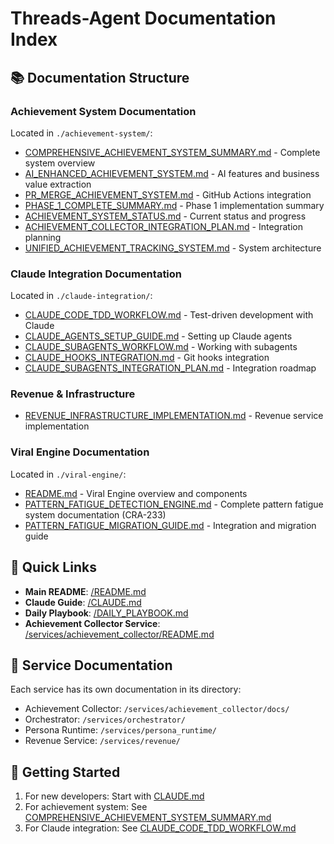 # Threads-Agent Documentation Index

## 📚 Documentation Structure

### Achievement System Documentation
Located in `./achievement-system/`:
- [COMPREHENSIVE_ACHIEVEMENT_SYSTEM_SUMMARY.md](./achievement-system/COMPREHENSIVE_ACHIEVEMENT_SYSTEM_SUMMARY.md) - Complete system overview
- [AI_ENHANCED_ACHIEVEMENT_SYSTEM.md](./achievement-system/AI_ENHANCED_ACHIEVEMENT_SYSTEM.md) - AI features and business value extraction
- [PR_MERGE_ACHIEVEMENT_SYSTEM.md](./achievement-system/PR_MERGE_ACHIEVEMENT_SYSTEM.md) - GitHub Actions integration
- [PHASE_1_COMPLETE_SUMMARY.md](./achievement-system/PHASE_1_COMPLETE_SUMMARY.md) - Phase 1 implementation summary
- [ACHIEVEMENT_SYSTEM_STATUS.md](./achievement-system/ACHIEVEMENT_SYSTEM_STATUS.md) - Current status and progress
- [ACHIEVEMENT_COLLECTOR_INTEGRATION_PLAN.md](./achievement-system/ACHIEVEMENT_COLLECTOR_INTEGRATION_PLAN.md) - Integration planning
- [UNIFIED_ACHIEVEMENT_TRACKING_SYSTEM.md](./achievement-system/UNIFIED_ACHIEVEMENT_TRACKING_SYSTEM.md) - System architecture

### Claude Integration Documentation
Located in `./claude-integration/`:
- [CLAUDE_CODE_TDD_WORKFLOW.md](./claude-integration/CLAUDE_CODE_TDD_WORKFLOW.md) - Test-driven development with Claude
- [CLAUDE_AGENTS_SETUP_GUIDE.md](./claude-integration/CLAUDE_AGENTS_SETUP_GUIDE.md) - Setting up Claude agents
- [CLAUDE_SUBAGENTS_WORKFLOW.md](./claude-integration/CLAUDE_SUBAGENTS_WORKFLOW.md) - Working with subagents
- [CLAUDE_HOOKS_INTEGRATION.md](./claude-integration/CLAUDE_HOOKS_INTEGRATION.md) - Git hooks integration
- [CLAUDE_SUBAGENTS_INTEGRATION_PLAN.md](./claude-integration/CLAUDE_SUBAGENTS_INTEGRATION_PLAN.md) - Integration roadmap

### Revenue & Infrastructure
- [REVENUE_INFRASTRUCTURE_IMPLEMENTATION.md](./REVENUE_INFRASTRUCTURE_IMPLEMENTATION.md) - Revenue service implementation

### Viral Engine Documentation
Located in `./viral-engine/`:
- [README.md](./viral-engine/README.md) - Viral Engine overview and components
- [PATTERN_FATIGUE_DETECTION_ENGINE.md](./viral-engine/PATTERN_FATIGUE_DETECTION_ENGINE.md) - Complete pattern fatigue system documentation (CRA-233)
- [PATTERN_FATIGUE_MIGRATION_GUIDE.md](./viral-engine/PATTERN_FATIGUE_MIGRATION_GUIDE.md) - Integration and migration guide

## 🔗 Quick Links

- **Main README**: [/README.md](../README.md)
- **Claude Guide**: [/CLAUDE.md](../CLAUDE.md)
- **Daily Playbook**: [/DAILY_PLAYBOOK.md](../DAILY_PLAYBOOK.md)
- **Achievement Collector Service**: [/services/achievement_collector/README.md](../services/achievement_collector/README.md)

## 📂 Service Documentation

Each service has its own documentation in its directory:
- Achievement Collector: `/services/achievement_collector/docs/`
- Orchestrator: `/services/orchestrator/`
- Persona Runtime: `/services/persona_runtime/`
- Revenue Service: `/services/revenue/`

## 🚀 Getting Started

1. For new developers: Start with [CLAUDE.md](../CLAUDE.md)
2. For achievement system: See [COMPREHENSIVE_ACHIEVEMENT_SYSTEM_SUMMARY.md](./achievement-system/COMPREHENSIVE_ACHIEVEMENT_SYSTEM_SUMMARY.md)
3. For Claude integration: See [CLAUDE_CODE_TDD_WORKFLOW.md](./claude-integration/CLAUDE_CODE_TDD_WORKFLOW.md)